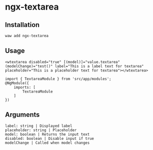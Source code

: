 # ngx-textarea

## Installation

```sh
waw add ngx-textarea
```

## Usage
```
<wtextarea disabled="true" [(model)]="value.textarea" (modelChange)="test()" label="This is a label text for textarea" placeholder="This is a placeholder text for textarea"></wtextarea>
```
```
import { TextareaModule } from 'src/app/modules';
@NgModule({
	imports: [
		TextareaModule
	]
})
```

## Arguments
```
label: string | Displayed label
placeholder: string | Placeholder
model: boolean | Returns the input text
disabled: boolean | Disable input if true
modelChange | Called when model changes
```
